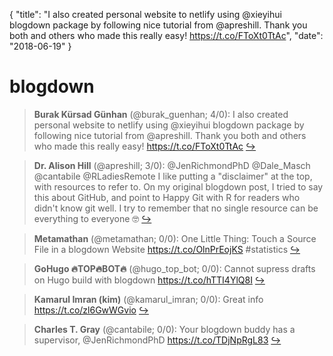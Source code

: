 {
  "title": "I also created personal website to netlify using @xieyihui blogdown package by following nice tutorial from @apreshill. Thank you both and others who made this really easy! https://t.co/FToXt0TtAc",
  "date": "2018-06-19"
}

# blogdown

> **Burak Kürsad Günhan** (@burak_guenhan; 4/0): I also created personal website to netlify using @xieyihui blogdown package by following nice tutorial from @apreshill. Thank you both and others who made this really easy!
https://t.co/FToXt0TtAc  [&#8618;](https://twitter.com/xieyihui/status/1008809305699766273)

<!-- -->


> **Dr. Alison Hill** (@apreshill; 3/0): @JenRichmondPhD @Dale_Masch @cantabile @RLadiesRemote I like putting a "disclaimer" at the top, with resources to refer to. On my original blogdown post, I tried to say this about GitHub, and point to Happy Git with R for readers who didn't know git well. I try to remember that no single resource can be everything to everyone 🤓  [&#8618;](https://twitter.com/xieyihui/status/1008770883052134400)

<!-- -->


> **Metamathan** (@metamathan; 0/0): One Little Thing: Touch a Source File in a blogdown Website https://t.co/OlnPrEojKS #statistics  [&#8618;](https://twitter.com/xieyihui/status/1008663456332075014)

<!-- -->


> **GoHugo 🔥TOP🔥BOT🔥** (@hugo_top_bot; 0/0): Cannot supress drafts on Hugo build with blogdown https://t.co/hTTI4YlQ8I  [&#8618;](https://twitter.com/xieyihui/status/1008657330047803392)

<!-- -->


> **Kamarul Imran (kim)** (@kamarul_imran; 0/0): Great info  https://t.co/zl6GwWGvio  [&#8618;](https://twitter.com/xieyihui/status/1008638287869669377)

<!-- -->


> **Charles T. Gray** (@cantabile; 0/0): Your blogdown buddy has a supervisor, @JenRichmondPhD https://t.co/TDjNpRgL83  [&#8618;](https://twitter.com/xieyihui/status/1008599506189877248)

<!-- -->


